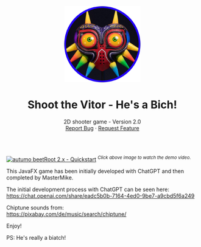 
<!-- PROJECT LOGO -->
<div align="center">
  <a href="https://github.com/BUM-MasterMike/ShootVitor">
    <img src="https://raw.githubusercontent.com/BUM-MasterMike/ShootVitor/main/src/main/resources/Vitor.png" alt="Logo" width="200" height="200">
  </a>
  <h1 align="center">Shoot the Vitor - He's a Bich!</h1>
  <p align="center">
    2D shooter game - Version 2.0
    <br>
    <a href="https://github.com/BUM-MasterMike/ShootVitor">Report Bug</a>
    ·
    <a href="https://github.com/BUM-MasterMike/ShootVitor">Request Feature</a>
  </p>
</div>

<br/>
<br/>

[![autumo beetRoot 2.x - Quickstart](https://i3.ytimg.com/vi/ZyrpuNFjb7Q/maxresdefault.jpg)](https://youtu.be/ZyrpuNFjb7Q)
<sup>*Click above image to watch the demo video.*</sup>

This JavaFX game has been initially developed with ChatGPT and
then completed by MasterMike.

The initial development process with ChatGPT can be seen here:</br>
https://chat.openai.com/share/eadc5b0b-7164-4ed0-9be7-a9cbd5f6a249

Chiptune sounds from:</br>
https://pixabay.com/de/music/search/chiptune/


Enjoy!


PS: He's really a biatch!
